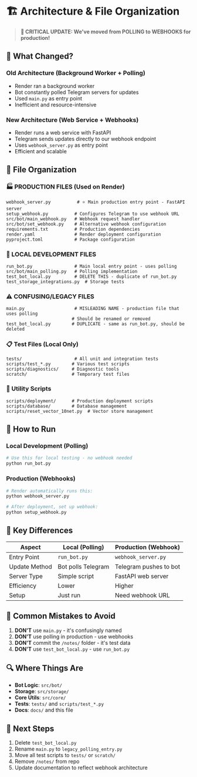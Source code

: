 # 🏗️ Architecture & File Organization

> **🔄 CRITICAL UPDATE: We've moved from POLLING to WEBHOOKS for production!**

## 🚫 What Changed?

### Old Architecture (Background Worker + Polling)
- Render ran a background worker
- Bot constantly polled Telegram servers for updates
- Used `main.py` as entry point
- Inefficient and resource-intensive

### New Architecture (Web Service + Webhooks)
- Render runs a web service with FastAPI
- Telegram sends updates directly to our webhook endpoint
- Uses `webhook_server.py` as entry point
- Efficient and scalable

## 📁 File Organization

### 🏭 PRODUCTION FILES (Used on Render)

```
webhook_server.py          # ⭐ Main production entry point - FastAPI server
setup_webhook.py          # Configures Telegram to use webhook URL
src/bot/main_webhook.py   # Webhook request handler
src/bot/set_webhook.py    # Alternative webhook configuration
requirements.txt          # Production dependencies
render.yaml               # Render deployment configuration
pyproject.toml            # Package configuration
```

### 🧪 LOCAL DEVELOPMENT FILES

```
run_bot.py                # Main local entry point - uses polling
src/bot/main_polling.py   # Polling implementation
test_bot_local.py         # DELETE THIS - duplicate of run_bot.py
test_storage_integrations.py  # Storage tests
```

### ⚠️ CONFUSING/LEGACY FILES

```
main.py                   # MISLEADING NAME - production file that uses polling
                         # Should be renamed or removed
test_bot_local.py        # DUPLICATE - same as run_bot.py, should be deleted
```

### 📋 Test Files (Local Only)

```
tests/                    # All unit and integration tests
scripts/test_*.py        # Various test scripts
scripts/diagnostics/     # Diagnostic tools
scratch/                 # Temporary test files
```

### 🔧 Utility Scripts

```
scripts/deployment/      # Production deployment scripts
scripts/database/        # Database management
scripts/reset_vector_10net.py  # Vector store management
```

## 🚀 How to Run

### Local Development (Polling)
```bash
# Use this for local testing - no webhook needed
python run_bot.py
```

### Production (Webhooks)
```bash
# Render automatically runs this:
python webhook_server.py

# After deployment, set up webhook:
python setup_webhook.py
```

## 📝 Key Differences

| Aspect | Local (Polling) | Production (Webhook) |
|--------|----------------|---------------------|
| Entry Point | `run_bot.py` | `webhook_server.py` |
| Update Method | Bot polls Telegram | Telegram pushes to bot |
| Server Type | Simple script | FastAPI web server |
| Efficiency | Lower | Higher |
| Setup | Just run | Need webhook URL |

## 🚮 Common Mistakes to Avoid

1. **DON'T** use `main.py` - it's confusingly named
2. **DON'T** use polling in production - use webhooks
3. **DON'T** commit the `/notes/` folder - it's test data
4. **DON'T** use `test_bot_local.py` - use `run_bot.py`

## 🔍 Where Things Are

- **Bot Logic**: `src/bot/`
- **Storage**: `src/storage/`
- **Core Utils**: `src/core/`
- **Tests**: `tests/` and `scripts/test_*.py`
- **Docs**: `docs/` and this file

## 🎯 Next Steps

1. Delete `test_bot_local.py`
2. Rename `main.py` to `legacy_polling_entry.py`
3. Move all test scripts to `tests/` or `scratch/`
4. Remove `/notes/` from repo
5. Update documentation to reflect webhook architecture